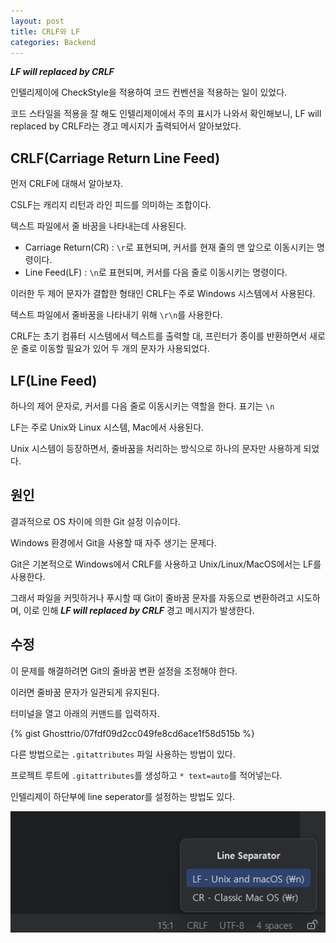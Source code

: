 ```yaml
---
layout: post
title: CRLF와 LF
categories: Backend
---
```


***LF will replaced by CRLF***

인텔리제이에 CheckStyle을 적용하여 코드 컨벤션을 적용하는 일이 있었다.

코드 스타일을 적용을 잘 해도 인텔리제이에서 주의 표시가 나와서 확인해보니, LF will replaced by CRLF라는 경고 메시지가 출력되어서 알아보았다.

## CRLF(Carriage Return Line Feed)

먼저 CRLF에 대해서 알아보자.

CSLF는 캐리지 리턴과 라인 피드를 의미하는 조합이다.

텍스트 파일에서 줄 바꿈을 나타내는데 사용된다.

- Carriage Return(CR) : `\r`로 표현되며, 커서를 현재 줄의 맨 앞으로 이동시키는 명령이다.
- Line Feed(LF) : `\n`로 표현되며, 커서를 다음 줄로 이동시키는 명령이다.

이러한 두 제어 문자가 결합한 형태인 CRLF는 주로 Windows 시스템에서 사용된다.

텍스트 파일에서 줄바꿈을 나타내기 위해 `\r\n`를 사용한다.

CRLF는 초기 컴퓨터 시스템에서 텍스트를 출력할 대, 프린터가 종이를 반환하면서 새로운 줄로 이동할 필요가 있어 두 개의 문자가 사용되었다.


## LF(Line Feed)

하나의 제어 문자로, 커서를 다음 줄로 이동시키는 역할을 한다. 표기는 `\n`

LF는 주로 Unix와 Linux 시스템, Mac에서 사용된다.

Unix 시스템이 등장하면서, 줄바꿈을 처리하는 방식으로 하나의 문자만 사용하게 되었다.

## 원인

결과적으로 OS 차이에 의한 Git 설정 이슈이다.

Windows 환경에서 Git을 사용할 때 자주 생기는 문제다.

Git은 기본적으로 Windows에서 CRLF를 사용하고 Unix/Linux/MacOS에서는 LF를 사용한다.

그래서 파일을 커밋하거나 푸시할 때 Git이 줄바꿈 문자를 자동으로 변환하려고 시도하며, 이로 인해 ***LF will replaced by CRLF*** 경고 메시지가 발생한다.

## 수정

이 문제를 해결하려면 Git의 줄바꿈 변환 설정을 조정해야 한다.

이러면 줄바꿈 문자가 일관되게 유지된다.

터미널을 열고 아래의 커맨드를 입력하자.

{% gist Ghosttrio/07fdf09d2cc049fe8cd6ace1f58d515b %}

다른 방법으로는 `.gitattributes` 파일 사용하는 방법이 있다.

프로젝트 루트에 `.gitattributes`를 생성하고 `* text=auto`를 적어넣는다.

인텔리제이 하단부에 line seperator를 설정하는 방법도 있다.

![abc](/public/img/241202/image-16.png)